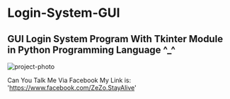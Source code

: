 # Login-System-GUI
<h2> GUI Login System Program With Tkinter Module in Python Programming Language ^_^ </h2>

![project-photo](https://github.com/Dark-Line1337/Login-System-GUI/assets/76755899/d7c44990-fea3-449c-9b15-3cd084854d3d)

Can You Talk Me Via Facebook My Link is: 'https://www.facebook.com/ZeZo.StayAlive'
